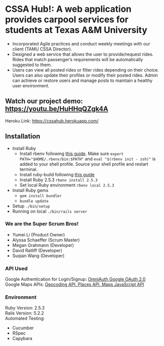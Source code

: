 # CSSA Hub!: A web application provides carpool services for students at Texas A&M University
* Incorporated Agile practices and conduct weekly meetings with our client (TAMU CSSA Director).
* Designed a web service that allows the user to provide/request rides. Rides that match passenger’s requirements will be automatically suggested to them.
* Users can view all posted rides or filter rides depending on their choice. Users can also update their profiles or modify their posted rides. Admin can achieve or restore users and manage posts to maintain a healthy user environment.

## Watch our project demo: https://youtu.be/HuHHqQZgk4A
Heroku Link: https://cssahub.herokuapp.com/

## Installation
* Install Ruby
  * Install rbenv following [this guide](https://github.com/rbenv/rbenv#installing-ruby-versions). Make sure `export PATH="$HOME/.rbenv/bin:$PATH"` and `eval "$(rbenv init - zsh)"` is added to your shell profile. Source your shell profile and restart terminal.
  * Install ruby-build following [this guide](https://github.com/rbenv/ruby-build)
  * Install Ruby 2.5.3 `rbenv install 2.5.3`
  * Set local Ruby environment `rbenv local 2.5.3`
* Install Ruby gems
  * `gem install bundler`
  * `bundle update`
* Setup `./bin/setup`
* Running on local `./bin/rails server`

### We are the Super Scrum Bros!
  - Yumei Li (Product Owner)
  - Alyssa Schaeffer (Scrum Master)
  - Megan Grahmann (Developer)
  - David Ratliff (Developer)
  - Suqian Wang (Developer)

### API Used
Google Authentication for Login/Signup: [OmniAuth Google OAuth 2.0](https://github.com/zquestz/omniauth-google-oauth2)
Google Maps APIs: [Geocoding API, Places API, Maps JavaScript API](https://console.cloud.google.com/apis/library?filter=category:maps&project=silent-space-313003&authuser=2&folder&organizationId&supportedpurview=project)

### Environment
Ruby Version: 2.5.3  
Rails Version: 5.2.2  
Automated Testing:
* Cucumber    
* RSpec  
* Capybara  
